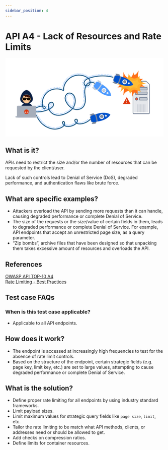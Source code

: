 ```yaml
---
sidebar_position: 4
---
```


# API A4 - Lack of Resources and Rate Limits
![RATE-LIMITS](../assets/API-Top-10/A4-Rate-Limits.svg)

## What is it?
APIs need to restrict the size and/or the number of resources that can be requested by the client/user.

Lack of such controls lead to Denial of Service (DoS), degraded performance, and authentication flaws like brute force.

## What are specific examples?
 - Attackers overload the API by sending more requests than it can handle, causing degraded performance or complete Denial of Service.
 - The size of the requests or the size/value of certain fields in them, leads to degraded performance or complete Denial of Service. For example, API endpoints that accept an unrestricted page size, as a query parameter.
 - “Zip bombs”, archive files that have been designed so that unpacking them takes excessive amount of resources and overloads the API.

## References
[OWASP API TOP-10 A4](https://owasp.org/www-project-api-security/)  
[Rate Limiting - Best Practices](https://cloud.google.com/architecture/rate-limiting-strategies-techniques)

## Test case FAQs

### When is this test case applicable?
* Applicable to all API endpoints.

## How does it work?
- The endpoint is accessed at increasingly high frequencies to test for the absence of rate limit controls.
- Based on the structure of the endpoint, certain strategic fields (e.g. page key, limit key, etc.) are set to large values, attempting to cause degraded performance or complete Denial of Service.


## What is the solution?
- Define proper rate limiting for all endpoints by using industry standard frameworks.
- Limit payload sizes.
- Limit maximum values for strategic query fields like `page size`, `limit`, etc.
- Tailor the rate limiting to be match what API methods, clients, or addresses need or should be allowed to get.
- Add checks on compression ratios.
- Define limits for container resources.



